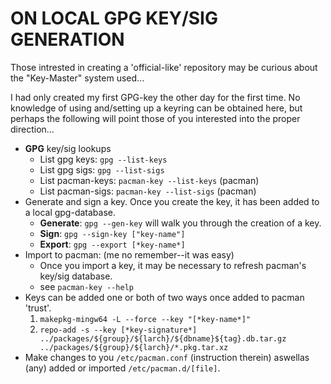 


ON LOCAL GPG KEY/SIG GENERATION
================================

Those intrested in creating a 'official-like' repository may be curious about the "Key-Master" system used...

I had only created my first GPG-key the other day for the first time.
No knowledge of using and/setting up a keyring can be obtained here, but perhaps the following will point those of you interested into the proper direction...

- **GPG** key/sig lookups
    - List gpg keys: `gpg --list-keys`
    - List gpg sigs: `gpg --list-sigs`
    - List pacman-keys: `pacman-key --list-keys` (pacman)
    - List pacman-sigs: `pacman-key --list-sigs` (pacman)
- Generate and sign a key.  Once you create the key, it has been added to a local gpg-database.
    - **Generate**: `gpg --gen-key` will walk you through the creation of a key.
    - **Sign**: `gpg --sign-key ["key-name"]`
    - **Export**: `gpg --export [*key-name*]`
- Import to pacman: (me no remember--it was easy)
    - Once you import a key, it may be necessary to refresh pacman's key/sig database.
    - see `pacman-key --help`
- Keys can be added one or both of two ways once added to pacman 'trust'.
    1. `makepkg-mingw64 -L --force --key "[*key-name*]"`
    2. `repo-add -s --key [*key-signature*] ../packages/${group}/${larch}/${dbname}${tag}.db.tar.gz ../packages/${group}/${larch}/*.pkg.tar.xz`
- Make changes to you `/etc/pacman.conf` (instruction therein) aswellas (any) added or imported `/etc/pacman.d/[file]`.

